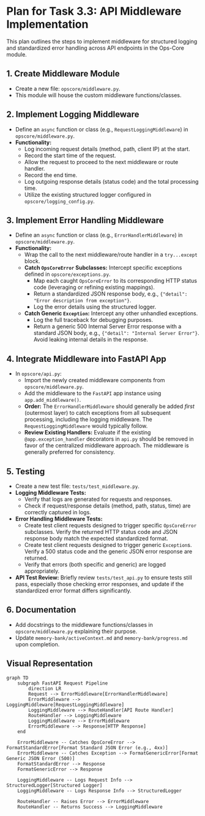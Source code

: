 # Plan for Task 3.3: API Middleware Implementation

This plan outlines the steps to implement middleware for structured logging and standardized error handling across API endpoints in the Ops-Core module.

## 1. Create Middleware Module
*   Create a new file: `opscore/middleware.py`.
*   This module will house the custom middleware functions/classes.

## 2. Implement Logging Middleware
*   Define an `async` function or class (e.g., `RequestLoggingMiddleware`) in `opscore/middleware.py`.
*   **Functionality:**
    *   Log incoming request details (method, path, client IP) at the start.
    *   Record the start time of the request.
    *   Allow the request to proceed to the next middleware or route handler.
    *   Record the end time.
    *   Log outgoing response details (status code) and the total processing time.
    *   Utilize the existing structured logger configured in `opscore/logging_config.py`.

## 3. Implement Error Handling Middleware
*   Define an `async` function or class (e.g., `ErrorHandlerMiddleware`) in `opscore/middleware.py`.
*   **Functionality:**
    *   Wrap the call to the next middleware/route handler in a `try...except` block.
    *   **Catch `OpsCoreError` Subclasses:** Intercept specific exceptions defined in `opscore/exceptions.py`.
        *   Map each caught `OpsCoreError` to its corresponding HTTP status code (leveraging or refining existing mappings).
        *   Return a standardized JSON response body, e.g., `{"detail": "Error description from exception"}`.
        *   Log the error details using the structured logger.
    *   **Catch Generic `Exception`:** Intercept any other unhandled exceptions.
        *   Log the full traceback for debugging purposes.
        *   Return a generic 500 Internal Server Error response with a standard JSON body, e.g., `{"detail": "Internal Server Error"}`. Avoid leaking internal details in the response.

## 4. Integrate Middleware into FastAPI App
*   In `opscore/api.py`:
    *   Import the newly created middleware components from `opscore/middleware.py`.
    *   Add the middleware to the `FastAPI` app instance using `app.add_middleware()`.
    *   **Order:** The `ErrorHandlerMiddleware` should generally be added *first* (outermost layer) to catch exceptions from all subsequent processing, including the logging middleware. The `RequestLoggingMiddleware` would typically follow.
    *   **Review Existing Handlers:** Evaluate if the existing `@app.exception_handler` decorators in `api.py` should be removed in favor of the centralized middleware approach. The middleware is generally preferred for consistency.

## 5. Testing
*   Create a new test file: `tests/test_middleware.py`.
*   **Logging Middleware Tests:**
    *   Verify that logs are generated for requests and responses.
    *   Check if request/response details (method, path, status, time) are correctly captured in logs.
*   **Error Handling Middleware Tests:**
    *   Create test client requests designed to trigger specific `OpsCoreError` subclasses. Verify the returned HTTP status code and JSON response body match the expected standardized format.
    *   Create test client requests designed to trigger generic `Exception`s. Verify a 500 status code and the generic JSON error response are returned.
    *   Verify that errors (both specific and generic) are logged appropriately.
*   **API Test Review:** Briefly review `tests/test_api.py` to ensure tests still pass, especially those checking error responses, and update if the standardized error format differs significantly.

## 6. Documentation
*   Add docstrings to the middleware functions/classes in `opscore/middleware.py` explaining their purpose.
*   Update `memory-bank/activeContext.md` and `memory-bank/progress.md` upon completion.

## Visual Representation

```mermaid
graph TD
    subgraph FastAPI Request Pipeline
        direction LR
        Request --> ErrorMiddleware[ErrorHandlerMiddleware]
        ErrorMiddleware --> LoggingMiddleware[RequestLoggingMiddleware]
        LoggingMiddleware --> RouteHandler[API Route Handler]
        RouteHandler --> LoggingMiddleware
        LoggingMiddleware --> ErrorMiddleware
        ErrorMiddleware --> Response[HTTP Response]
    end

    ErrorMiddleware -- Catches OpsCoreError --> FormatStandardError[Format Standard JSON Error (e.g., 4xx)]
    ErrorMiddleware -- Catches Exception --> FormatGenericError[Format Generic JSON Error (500)]
    FormatStandardError --> Response
    FormatGenericError --> Response

    LoggingMiddleware -- Logs Request Info --> StructuredLogger[Structured Logger]
    LoggingMiddleware -- Logs Response Info --> StructuredLogger

    RouteHandler -- Raises Error --> ErrorMiddleware
    RouteHandler -- Returns Success --> LoggingMiddleware